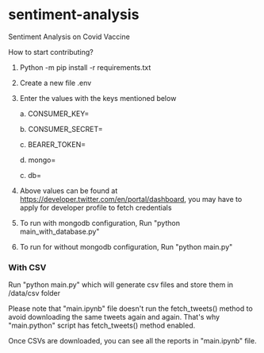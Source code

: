 # sentiment-analysis
Sentiment Analysis on Covid Vaccine


How to start contributing? 

1. Python -m pip install -r requirements.txt
2. Create a new file .env 
3. Enter the values with the keys mentioned below

    a. CONSUMER_KEY=

    b. CONSUMER_SECRET=

    c. BEARER_TOKEN=

    d. mongo=

    c. db=


4. Above values can be found at https://developer.twitter.com/en/portal/dashboard, you may have to apply for developer profile to fetch credentials 

5. To run with mongodb configuration, Run "python main_with_database.py"

6. To run for without mongodb configuration, Run "python main.py"

### With CSV

Run "python main.py" which will generate csv files and store them in /data/csv folder 

Please note that "main.ipynb" file doesn't run the fetch_tweets() method to avoid downloading the same tweets again and again. That's why "main.python" script has fetch_tweets() method enabled. 

Once CSVs are downloaded, you can see all the reports in "main.ipynb" file.


